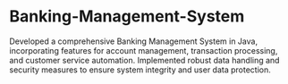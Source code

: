 # Banking-Management-System
Developed a comprehensive Banking Management System in Java, incorporating features for account management, transaction processing, and customer service automation. Implemented robust data handling and security measures to ensure system integrity and user data protection.
